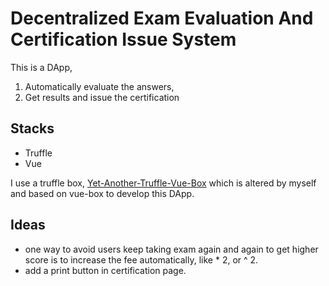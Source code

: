 # Decentralized Exam Evaluation And Certification Issue System

This is a DApp,

1. Automatically evaluate the answers,
2. Get results and issue the certification

## Stacks
- Truffle
- Vue

I use a truffle box, [Yet-Another-Truffle-Vue-Box](https://github.com/tim-hub/Yet-Another-Truffle-Vue-Box) which is altered by myself and based on vue-box to develop this DApp.

## Ideas
- one way to avoid users keep taking exam again and again to get higher score is to increase the fee automatically, like * 2, or ^ 2.
- add a print button in certification page.
